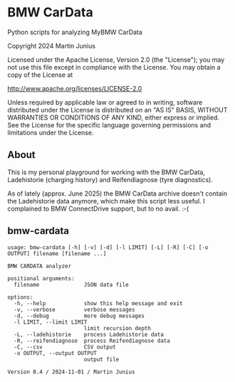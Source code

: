# BMW CarData

Python scripts for analyzing MyBMW CarData

Copyright 2024 Martin Junius

Licensed under the Apache License, Version 2.0 (the "License");
you may not use this file except in compliance with the License.
You may obtain a copy of the License at

http://www.apache.org/licenses/LICENSE-2.0

Unless required by applicable law or agreed to in writing, software
distributed under the License is distributed on an "AS IS" BASIS,
WITHOUT WARRANTIES OR CONDITIONS OF ANY KIND, either express or implied.
See the License for the specific language governing permissions and
limitations under the License.


## About

This is my personal playground for working with the BMW CarData, Ladehistorie (charging history) and Reifendiagnose (tyre diagnostics).

As of lately (approx. June 2025) the BMW CarData archive doesn't contain the Ladehistorie data anymore, which make this script less useful. I complained to BMW ConnectDrive support, but to no avail. :-(


## bmw-cardata
```
usage: bmw-cardata [-h] [-v] [-d] [-l LIMIT] [-L] [-R] [-C] [-o OUTPUT] filename [filename ...]

BMW CARDATA analyzer

positional arguments:
  filename              JSON data file

options:
  -h, --help            show this help message and exit
  -v, --verbose         verbose messages
  -d, --debug           more debug messages
  -l LIMIT, --limit LIMIT
                        limit recursion depth
  -L, --ladehistorie    process Ladehistorie data
  -R, --reifendiagnose  process Reifendiagnose data
  -C, --csv             CSV output
  -o OUTPUT, --output OUTPUT
                        output file

Version 0.4 / 2024-11-01 / Martin Junius
```
